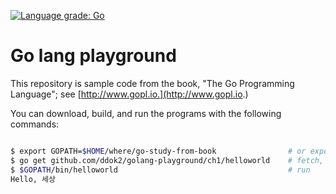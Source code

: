 [![Language grade: Go](https://img.shields.io/lgtm/grade/go/g/ddok2/golang-playground.svg?logo=lgtm&logoWidth=18)](https://lgtm.com/projects/g/ddok2/golang-playground/context:go)

# Go lang playground

This repository is sample code from
the book, "The Go Programming Language"; see [http://www.gopl.io.](http://www.gopl.io.)

You can download, build, and run the programs with the following commands:

```bash

$ export GOPATH=$HOME/where/go-study-from-book                # or export GOPATH=$(pwd) 
$ go get github.com/ddok2/golang-playground/ch1/helloworld    # fetch, build, install
$ $GOPATH/bin/helloworld                                      # run
Hello, 세상

```
